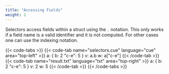 ```yaml
---
title: "Accessing Fields"
weight: 2
---
```


Selectors access fields within a struct using the `.` notation.
This only works if a field name is a valid identifier and it is not computed.
For other cases one can use the indexing notation.

{{< code-tabs >}}
{{< code-tab name="selectors.cue" language="cue" area="top-left" >}}
a: {
	b:     2
	"c-e": 5
}
v: a.b
w: a["c-e"]
{{< /code-tab >}}
{{< code-tab name="result.txt" language="txt" area="top-right" >}}
a: {
    b:     2
    "c-e": 5
}
v: 2
w: 5
{{< /code-tab >}}
{{< /code-tabs >}}

